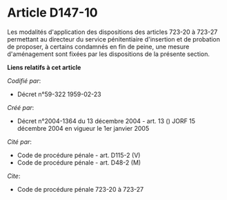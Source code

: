 # Article D147-10

Les modalités d'application des dispositions des articles 723-20 à 723-27 permettant au directeur du service pénitentiaire
d'insertion et de probation de proposer, à certains condamnés en fin de peine, une mesure d'aménagement sont fixées par les
dispositions de la présente section.

**Liens relatifs à cet article**

_Codifié par_:

  - Décret n°59-322 1959-02-23

_Créé par_:

  - Décret n°2004-1364 du 13 décembre 2004 - art. 13 () JORF 15 décembre 2004 en vigueur le 1er janvier 2005

_Cité par_:

  - Code de procédure pénale - art. D115-2 (V)
  - Code de procédure pénale - art. D48-2 (M)

_Cite_:

  - Code de procédure pénale 723-20 à 723-27
